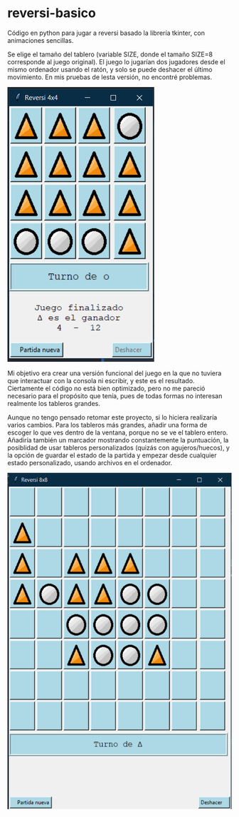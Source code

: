 # reversi-basico
Código en python para jugar a reversi basado la librería tkinter, con animaciones sencillas.

Se elige el tamaño del tablero (variable SIZE, donde el tamaño SIZE=8 corresponde al juego original). El juego lo jugarían dos jugadores desde el mismo ordenador usando el ratón, y solo se puede deshacer el último movimiento. En mis pruebas de lesta versión, no encontré problemas.

![Im](/rev-im1.png)

Mi objetivo era crear una versión funcional del juego  en la que no tuviera que interactuar con la consola ni escribir, y este es el resultado. Ciertamente el código no está bien optimizado, pero no me pareció necesario para el propósito que tenía, pues de todas formas no interesan realmente los tableros grandes. 

Aunque no tengo pensado retomar este proyecto, si lo hiciera realizaría varios cambios. Para los tableros más grandes, añadir una forma de escoger lo que ves dentro de la ventana, porque no se ve el tablero entero. Añadiría también un marcador mostrando constantemente la puntuación, la posiblidad de usar tableros personalizados (quizás con agujeros/huecos), y la opción de guardar el estado de la partida y empezar desde cualquier estado personalizado, usando archivos en el ordenador. 

![Im](/rev-im2.png)
